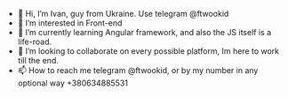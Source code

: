 - 👋 Hi, I’m Ivan, guy from Ukraine. Use telegram @ftwookid
- 👀 I’m interested in Front-end
- 🌱 I’m currently learning Angular framework, and also the JS itself is a life-road.
- 💞️ I’m looking to collaborate on every possible platform, Im here to work till the end.
- 📫 How to reach me telegram @ftwookid, or by my number in any optional way +380634885531

<!---
ftwookid/ftwookid is a ✨ special ✨ repository because its `README.md` (this file) appears on your GitHub profile.
You can click the Preview link to take a look at your changes.
--->
